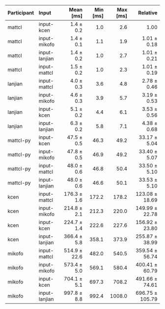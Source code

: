 | Participant | Input | Mean [ms] | Min [ms] | Max [ms] | Relative |
|:---|:---|---:|---:|---:|---:|
| mattcl | input-kcen | 1.4 ± 0.2 | 1.0 | 2.6 | 1.00 |
| mattcl | input-mikofo | 1.4 ± 0.1 | 1.1 | 1.9 | 1.01 ± 0.18 |
| mattcl | input-lanjian | 1.4 ± 0.2 | 1.0 | 2.7 | 1.01 ± 0.21 |
| mattcl | input-mattcl | 1.5 ± 0.2 | 1.0 | 2.3 | 1.01 ± 0.19 |
| lanjian | input-mattcl | 4.0 ± 0.3 | 3.6 | 4.8 | 2.78 ± 0.46 |
| lanjian | input-mikofo | 4.6 ± 0.3 | 3.9 | 5.7 | 3.19 ± 0.53 |
| lanjian | input-kcen | 5.1 ± 0.2 | 4.4 | 6.1 | 3.53 ± 0.56 |
| lanjian | input-lanjian | 6.3 ± 0.2 | 5.8 | 7.1 | 4.38 ± 0.68 |
| mattcl-py | input-kcen | 47.5 ± 0.5 | 46.3 | 49.2 | 33.17 ± 5.04 |
| mattcl-py | input-mikofo | 47.8 ± 0.5 | 46.9 | 49.2 | 33.40 ± 5.07 |
| mattcl-py | input-mattcl | 48.0 ± 0.6 | 46.8 | 50.4 | 33.50 ± 5.10 |
| mattcl-py | input-lanjian | 48.0 ± 0.6 | 46.6 | 50.1 | 33.53 ± 5.10 |
| kcen | input-mattcl | 176.3 ± 1.6 | 172.2 | 178.2 | 123.08 ± 18.69 |
| kcen | input-mikofo | 214.8 ± 2.1 | 212.3 | 220.0 | 149.99 ± 22.78 |
| kcen | input-kcen | 224.7 ± 1.4 | 222.6 | 227.6 | 156.92 ± 23.80 |
| kcen | input-lanjian | 366.4 ± 5.8 | 358.1 | 373.9 | 255.87 ± 38.99 |
| mikofo | input-mattcl | 514.9 ± 22.6 | 482.0 | 540.5 | 359.54 ± 56.74 |
| mikofo | input-mikofo | 573.4 ± 5.0 | 569.1 | 580.4 | 400.41 ± 60.79 |
| mikofo | input-kcen | 704.1 ± 5.1 | 697.3 | 708.2 | 491.66 ± 74.61 |
| mikofo | input-lanjian | 997.8 ± 8.8 | 992.4 | 1008.0 | 696.75 ± 105.79 |
